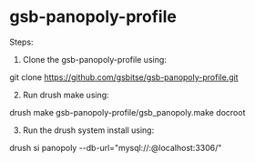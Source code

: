 gsb-panopoly-profile
====================

Steps:

1. Clone the gsb-panopoly-profile using:

git clone https://github.com/gsbitse/gsb-panopoly-profile.git

2. Run drush make using:

drush make gsb-panopoly-profile/gsb_panopoly.make docroot

3. Run the drush system install using:

drush si panopoly --db-url="mysql://<root>:<rootpass>@localhost:3306/<dbname>"


